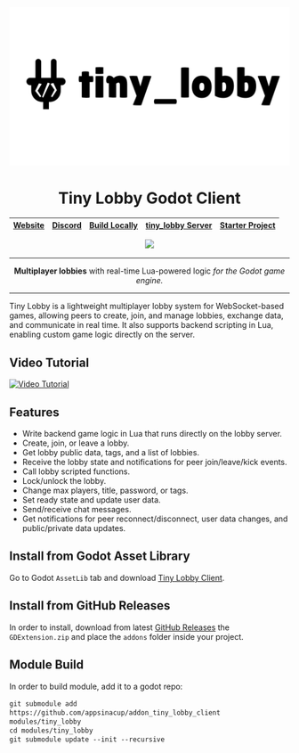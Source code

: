 <p align="center">
	<img width="512px" src="tiny_lobby_banner.png"/> 
	<h1 align="center">Tiny Lobby Godot Client</h1> 
</p>

|[Website](https://appsinacup.com)|[Discord](https://discord.gg/56dMud8HYn)|[Build Locally](./BUILD.md)|[tiny_lobby Server](https://github.com/appsinacup/tiny_lobby)|[Starter Project](https://github.com/appsinacup/tiny_lobby_starter)
|-|-|-|-|-|

<p align="center">
		<img src="https://img.shields.io/badge/Godot-4.4.1-%23478cbf?logo=godot-engine&logoColor=white" />
</p>

-----

<p align = "center">
<b>Multiplayer lobbies</b> with real-time Lua-powered logic <i>for the Godot game engine.</i>
</p>

-----

Tiny Lobby is a lightweight multiplayer lobby system for WebSocket-based games, allowing peers to create, join, and manage lobbies, exchange data, and communicate in real time. It also supports backend scripting in Lua, enabling custom game logic directly on the server.

## Video Tutorial

[![Video Tutorial](https://img.youtube.com/vi/I9v_qkCa08Y/0.jpg)](https://www.youtube.com/watch?v=I9v_qkCa08Y)

## Features

- Write backend game logic in Lua that runs directly on the lobby server.
- Create, join, or leave a lobby.
- Get lobby public data, tags, and a list of lobbies.
- Receive the lobby state and notifications for peer join/leave/kick events.
- Call lobby scripted functions.
- Lock/unlock the lobby.
- Change max players, title, password, or tags.
- Set ready state and update user data.
- Send/receive chat messages.
- Get notifications for peer reconnect/disconnect, user data changes, and public/private data updates.

## Install from Godot Asset Library

Go to Godot `AssetLib` tab and download [Tiny Lobby Client](https://godotengine.org/asset-library/asset/4200).

## Install from GitHub Releases

In order to install, download from latest [GitHub Releases](https://github.com/appsinacup/addon_tiny_lobby_client/releases) the `GDExtension.zip` and place the `addons` folder inside your project.

## Module Build

In order to build module, add it to a godot repo:

```
git submodule add https://github.com/appsinacup/addon_tiny_lobby_client modules/tiny_lobby
cd modules/tiny_lobby
git submodule update --init --recursive
```
